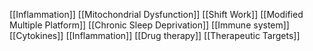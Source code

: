 [[Inflammation]]
[[Mitochondrial Dysfunction]]
[[Shift Work]]
[[Modified Multiple Platform]]
[[Chronic Sleep Deprivation]]
[[Immune system]]
[[Cytokines]]
[[Inflammation]]
[[Drug therapy]]
[[Therapeutic Targets]]
